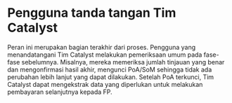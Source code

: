 # **Pengguna tanda tangan Tim Catalyst**

Peran ini merupakan bagian terakhir dari proses. Pengguna yang menandatangani Tim Catalyst melakukan pemeriksaan umum pada fase-fase sebelumnya. Misalnya, mereka memeriksa jumlah tinjauan yang benar dan mengonfirmasi hasil akhir, mengunci PoA/SoM sehingga tidak ada perubahan lebih lanjut yang dapat dilakukan. Setelah PoA terkunci, Tim Catalyst dapat mengekstrak data yang diperlukan untuk melakukan pembayaran selanjutnya kepada FP.
